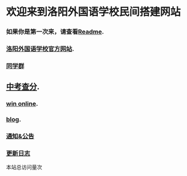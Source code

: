 # 欢迎来到洛阳外国语学校民间搭建网站
### 如果你是第一次来，请查看[Readme](readme/README.md).   
### [洛阳外国语学校官方网站](https://lyfls.cn). 
### [同学群](chat/Readme.md)
##  [中考查分](http://www.haeea.cn/shujuzhongxin/).
### [win online](https://windows.lyfls.top).     
### [blog](https://blog.lyfls.top).   
### [通知&公告](https://attantion.lyfls.top)        
### [更新日志](https://log.lyfls.top)    
<script async src="//busuanzi.ibruce.info/busuanzi/2.3/busuanzi.pure.mini.js"></script>
<span id="busuanzi_container_site_pv">本站总访问量<span id="busuanzi_value_site_pv"></span>次</span>
        
